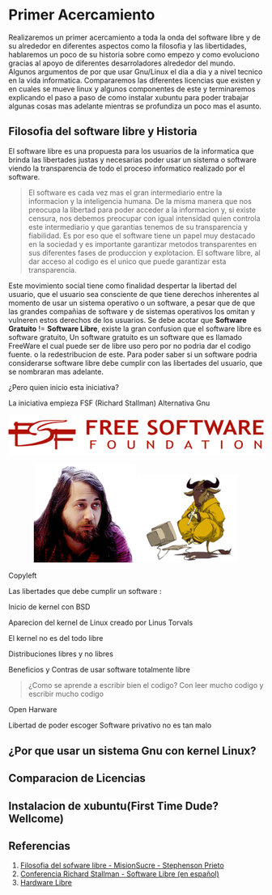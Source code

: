 # Primer Acercamiento

Realizaremos un primer acercamiento a toda la onda del software libre y de su alrededor en diferentes aspectos como la filosofia y las libertidades, hablaremos un poco de su historia sobre como empezo y como evoluciono gracias al apoyo de diferentes desarroladores alrededor del mundo. Algunos argumentos de por que usar Gnu/Linux el dia a dia y a nivel tecnico en la vida informatica. Compararemos las diferentes licencias que existen y en cuales se mueve linux y algunos componentes de este y terminaremos explicando el paso a paso de como instalar xubuntu para poder trabajar algunas cosas mas adelante mientras se profundiza un poco mas el asunto.

## Filosofia del software libre y Historia

El software libre es una propuesta para los usuarios de la informatica que brinda las libertades justas y necesarias poder usar un sistema o software viendo la transparencia de todo el proceso informatico realizado por el software.  

> El software es cada vez mas el gran intermediario entre la informacion y la inteligencia humana. De la misma manera que nos preocupa la libertad para poder acceder a la informacion y, si existe censura, nos debemos preocupar con igual intensidad quien controla este intermediario y que garantias tenemos de su transparencia y fiabilidad. Es por eso que el software tiene un papel muy destacado en la sociedad y es importante garantizar metodos transparentes en sus diferentes fases de produccion y explotacion. El software libre, al dar acceso al codigo es el unico que puede garantizar esta transparencia. 

Este movimiento social tiene como finalidad despertar la libertad del usuario, que el usuario sea consciente de que tiene derechos inherentes al momento de usar un sistema operativo o un software, a pesar que de que las grandes compañias de software y de sistemas operativos los omitan y vulneren estos derechos de los usuarios. Se debe acotar que **Software Gratuito** != **Software Libre**, existe la gran confusion que el software libre es software gratuito, Un software gratuito es un software que es llamado FreeWare el cual puede ser de libre uso pero por no podria dar el codigo fuente. o la redestribucion de este. Para poder saber si un software podria considerarse software libre debe cumplir con las libertades del usuario, que se nombraran mas adelante. 

¿Pero quien inicio esta iniciativa?

La iniciativa empieza FSF (Richard Stallman) Alternativa Gnu

<p align="center">
    <img src="imagenes/fsf.png">
</p>
<p align="center">
    <img src="imagenes/richard-stallman.png" width="200">
    <img src="imagenes/gnu.png" width="200">
</p>


Copyleft

Las libertades que debe cumplir un software :

Inicio de kernel con BSD

Aparecion del kernel de Linux creado por Linus Torvals

El kernel no es del todo libre

Distribuciones libres y no libres


Beneficios y Contras de usar software totalmente libre

> ¿Como se aprende a escribir bien el codigo? Con leer mucho codigo y escribir mucho codigo

Open Harware

Libertad de poder escoger
    Software privativo no es tan malo

## ¿Por que usar un sistema Gnu con kernel Linux?

## Comparacion de Licencias

## Instalacion de xubuntu(First Time Dude? Wellcome)

## Referencias

1. [Filosofia del sofware libre - MisionSucre - Stephenson Prieto](https://es.slideshare.net/Stephenson/filosofa-del-software-libre)
2. [Conferencia Richard Stallman - Software Libre (en español)](https://www.youtube.com/watch?v=f0slZnpELaU)
3. [Hardware Libre](https://www.ecured.cu/Hardware_libre)
